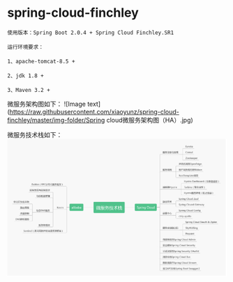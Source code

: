 # spring-cloud-finchley

    使用版本：Spring Boot 2.0.4 + Spring Cloud Finchley.SR1

    运行环境要求：

    1、apache-tomcat-8.5 +

    2、jdk 1.8 +

    3、Maven 3.2 +


   微服务架构图如下：
![Image text](https://raw.githubusercontent.com/xiaoyunz/spring-cloud-finchley/master/img-folder/Spring cloud微服务架构图（HA）.jpg)

   微服务技术栈如下：
![Image text](https://raw.githubusercontent.com/xiaoyunz/spring-cloud-finchley/master/img-folder/%E5%BE%AE%E6%9C%8D%E5%8A%A1%E6%8A%80%E6%9C%AF%E6%A0%88.jpg)
